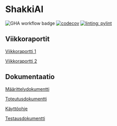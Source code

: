 # ShakkiAI
![GHA workflow badge](https://github.com/HYTapio/ShakkiAI/workflows/CI/badge.svg)
[![codecov](https://codecov.io/gh/HYTApio/ShakkiAI/branch/main/graph/badge.svg?token=BM5NCFA1ON)](https://codecov.io/gh/HYTApio/ShakkiAI)
[![linting: pylint](https://img.shields.io/badge/linting-pylint-yellowgreen)](https://github.com/PyCQA/pylint)

## Viikkoraportit

[Viikkoraportti 1](https://github.com/HYTApio/ShakkiAI/blob/main/Dokumentaatio/Viikkoraportti1.md)

[Viikkoraportti 2](https://github.com/HYTApio/ShakkiAI/blob/main/Dokumentaatio/Viikkoraportti2.md)

## Dokumentaatio

[Määrittelydokumentti](https://github.com/HYTApio/ShakkiAI/blob/main/Dokumentaatio/M%C3%A4%C3%A4rittelydokumentti.md)

[Toteutusdokumentti](https://github.com/HYTApio/ShakkiAI/blob/main/Dokumentaatio/Toteutusdokumentti.md)

[Käyttöohje](https://github.com/HYTApio/ShakkiAI/blob/main/Dokumentaatio/Käyttöohje.md)

[Testausdokumentti](https://github.com/HYTApio/ShakkiAI/blob/main/Dokumentaatio/Testausdokumentti.md)
